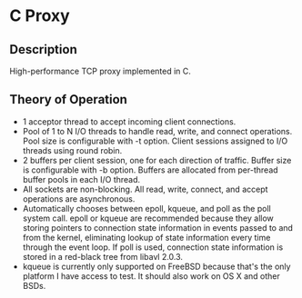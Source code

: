 # C Proxy

## Description
High-performance TCP proxy implemented in C.

## Theory of Operation
* 1 acceptor thread to accept incoming client connections.
* Pool of 1 to N I/O threads to handle read, write, and connect operations.  Pool size is configurable with -t option.  Client sessions assigned to I/O threads using round robin.
* 2 buffers per client session, one for each direction of traffic.  Buffer size is configurable with -b option.  Buffers are allocated from per-thread buffer pools in each I/O thread.
* All sockets are non-blocking.  All read, write, connect, and accept operations are asynchronous.
* Automatically chooses between epoll, kqueue, and poll as the poll system call.  epoll or kqueue are recommended because they allow storing pointers to connection state information in events passed to and from the kernel, eliminating lookup of state information every time through the event loop.  If poll is used, connection state information is stored in a red-black tree from libavl 2.0.3.
* kqueue is currently only supported on FreeBSD because that's the only platform I have access to test.  It should also work on OS X and other BSDs.